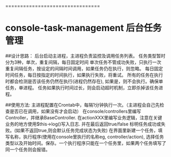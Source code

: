 
================================
# console-task-management 后台任务管理


##设计思路： 
后台启动主进程，主进程负责监控及调用任务列表。
任务类型暂时分为3种，单次，重复间隔，每日固定时间
单次任务不管成功失败，只执行一次
重复间隔任务，按设定的间隔时间调用，如果任务仍在执行，则忽略。
每日固定时间任务，每日按指定的时间执行，如果执行失败，将重试。
所有的任务在执行时都会检测是否该任务仍然在执行(进程仍然存在), 如果是，则不会执行。确保单任务，单进程。
任务如果执行时间过长，则会启动超时机制，立即杀掉该任务进程。

##使用方法:
主进程配置在Crontab中，每隔1分钟执行一次。（主进程会自己先检查是否已在调用，如果没有才会启动）
在console/controllers里编写Controller，并继承BaseController.
在actionXXX里编写业务逻辑，注意在关键业务的地方使用$this->log()写入日志. 并在最后返回true/false 标明任务成功或失败。(如果不返回true,则会默认任务完成状态为失败)
在界面里新建一个任务，填写名称，执行程序(使用在console里执行的名称eg, controller/action), 选择任务类型以及开始时间。保存。一个执行程序只能在一个任务里，如果两个任务填写了同一个任务则会报错。

